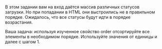 В этом задании вам на вход даётся массив различных статусов загрузки. Но при попадании в HTML они выстроились не в правильном порядке. Ожидалось, что все статусы будут идти в порядке возрастания.

Ваша задача: используя изученное свойство order отсортируйте все элементы в необходимом порядке. Используйте значения от единицы и далее с шагом 1.